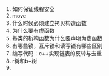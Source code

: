 1. 如何保证线程安全
2. move
3. 什么时候必须建立拷贝构造函数
4. 为什么要有虚函数
5. 基类的析构函数为什么要声明为虚函数
6. 有哪些锁，互斥锁和读写锁有哪些区别
7. 编写代码：c++实现链表的反转与去重
8. r树和b+树
9. 